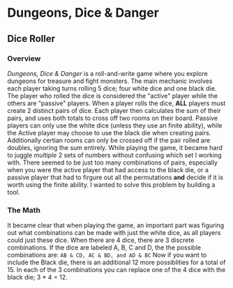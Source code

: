 # Dungeons, Dice & Danger
## Dice Roller

### Overview
*Dungeons, Dice & Danger* is a roll-and-write game where you explore dungeons for treasure and fight monsters.
The main mechanic involves each player taking turns rolling 5 dice; four white dice and one black die. The player who rolled the dice is considered the "active" player while the others are "passive" players. When a player rolls the dice, **ALL** players must create 2 distinct pairs of dice. Each player then calculates the sum of their pairs, and uses both totals to cross off two rooms on their board. Passive players can only use the white dice (unless they use an finite ability), while the Active player may choose to use the black die when creating pairs. Additionally certian rooms can only be crossed off if the pair rolled are doubles, ignoring the sum entirely. 
While playing the game, it became hard to juggle *multiple* 2 sets of numbers without confusing which set I working with. There seemed to be just too many combinations of pairs, especially when you were the active player that had access to the black die, or a passive player that had to firgure out all the permutations **and** decide if it is worth using the finite ability. I wanted to solve this problem by building a tool.
### The Math
It became clear that when playing the game, an important part was figuring out what combinations can be made with just the white dice, as all players could just these dice. When there are 4 dice, there are 3 discrete combinations. If the dice are labeled A, B, C and D, the the possible combinations are:
`AB & CD, AC & BD, and AD & BC`
Now if you want to include the Black die, there is an additional 12 more possiblities for a total of 15. In each of the 3 combinations you can replace one of the 4 dice with the black die; 3 * 4 = 12.